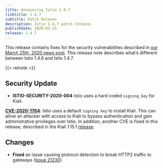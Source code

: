 ```yaml
---
title: Announcing Istio 1.4.7
linktitle: 1.4.7
subtitle: Patch Release
description: Istio 1.4.7 patch release.
publishdate: 2020-03-25
release: 1.4.7
---
```


This release contains fixes for the security vulnerabilities described in [our March 25th, 2020 news post](/pt-br/news/security/istio-security-2020-004). This release note describes what’s different between Istio 1.4.6 and Istio 1.4.7.

{{< relnote >}}

## Security Update

- **ISTIO-SECURITY-2020-004** Istio uses a hard coded `signing_key` for Kiali.

__[CVE-2020-1764](https://cve.mitre.org/cgi-bin/cvename.cgi?name=CVE-2020-1764)__: Istio uses a default `signing key` to install Kiali. This can allow an attacker with access to Kiali to bypass authentication and gain administrative privileges over Istio.
In addition, another CVE is fixed in this release, described in the Kiali 1.15.1 [release](https://kiali.io/news/security-bulletins/kiali-security-001/).

## Changes

- **Fixed** an issue causing protocol detection to break HTTP2 traffic to gateways ([Issue 21230](https://github.com/istio/istio/issues/21230)).
